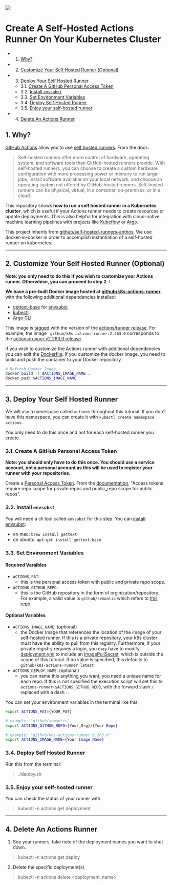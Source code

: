 ![](https://github.com/machine-learning-apps/self-hosted-k8s-runner/workflows/Update-Image/badge.svg)

# Create A Self-Hosted Actions Runner On Your Kubernetes Cluster

<!-- vscode-markdown-toc -->
* 1. [Why?](#Why)
* 2. [Customize Your Self Hosted Runner (Optional)](#CustomizeYourSelfHostedRunnerOptional)
* 3. [Deploy Your Self Hosted Runner](#DeployYourSelfHostedRunner)
	* 3.1. [Create A GitHub Personal Access Token](#CreateAGitHubPersonalAccessToken)
	* 3.2. [Install `envsubst`](#Installenvsubst)
	* 3.3. [Set Environment Variables](#SetEnvironmentVariables)
	* 3.4. [Deploy Self Hosted Runner](#DeploySelfHostedRunner)
	* 3.5. [Enjoy your self-hosted runner](#Enjoyyourself-hostedrunner)
* 4. [Delete An Actions Runner](#DeleteAnActionsRunner)

<!-- vscode-markdown-toc-config
	numbering=true
	autoSave=true
	/vscode-markdown-toc-config -->
<!-- /vscode-markdown-toc -->


##  1. <a name='Why'></a>Why?

[GitHub Actions](https://github.com/features/actions) allow you to use [self hosted runners](https://help.github.com/en/actions/hosting-your-own-runners/about-self-hosted-runners).  From the docs:

> Self-hosted runners offer more control of hardware, operating system, and software tools than GitHub-hosted runners provide. With self-hosted runners, you can choose to create a custom hardware configuration with more processing power or memory to run larger jobs, install software available on your local network, and choose an operating system not offered by GitHub-hosted runners. Self-hosted runners can be physical, virtual, in a container, on-premises, or in a cloud.

This repository shows **how to run a self hosted runner in a Kubernetes cluster**, which is useful if your Actions runner needs to create resources or update deployments.  This is also helpful for integration with cloud-native machine learning pipelines with projects like [Kubeflow](https://www.kubeflow.org/) or [Argo](https://argoproj.github.io/).  

This project inherits from [github/self-hosted-runners-anthos](https://github.com/github-developer/self-hosted-runners-anthos).  We use docker-in-docker in order to accomplish instantiation of a self-hosted runner on kubernetes.

___

##  2. <a name='CustomizeYourSelfHostedRunnerOptional'></a>Customize Your Self Hosted Runner (Optional)

**Note: you only need to do this if you wish to customize your Actions runner.  Otherwhise, you can proceed to step 2**. I 

**We have a pre-built Docker image hosted at [github/k8s-actions-runner](https://hub.docker.com/r/github/k8s-actions-runner)**, with the following additional dependencies installed:

- [gettext-base](https://www.gnu.org/software/gettext/) for [envsubst](https://manpages.debian.org/stretch/gettext-base/envsubst.1.en.html)
- [kubectl](https://kubernetes.io/docs/reference/kubectl/overview/)
- [Argo CLI](https://github.com/argoproj/argo/releases)

This image is [tagged](https://hub.docker.com/r/github/k8s-actions-runner/tags) with the version of the [actions/runner release](https://github.com/actions/runner/releases/).  For example, the image ` github/k8s-actions-runner:2.263.0` corresponds to the [actions/runner v2.263.0 release](https://github.com/actions/runner/releases/tag/v2.263.0).

If you wish to customize the Actions runner with additional dependencies you can edit the [Dockerfile](./Dockerfile).  If you customize the docker image, you need to build and push the container to your Docker repository.

```bash
# Refresh Docker Image
docker build -t $ACTIONS_IMAGE_NAME . 
docker push $ACTIONS_IMAGE_NAME
```
___

##  3. <a name='DeployYourSelfHostedRunner'></a>Deploy Your Self Hosted Runner

We will use a namespace called `actions` throughout this tutorial.  If you don't have this namespace, you can create it with `kubectl create namespace actions`.  

You only need to do this once and not for each self-hosted runner you create. 


###  3.1. <a name='CreateAGitHubPersonalAccessToken'></a>Create A GitHub Personal Access Token

**Note: you should only have to do this once.  You should use a service account, not a personal account as this will be used to register your runner with your repositories.**

Create a [Personal Access Token](https://help.github.com/en/github/authenticating-to-github/creating-a-personal-access-token-for-the-command-line). From the [documentation](https://developer.github.com/v3/actions/self_hosted_runners/), "Access tokens require repo scope for private repos and public_repo scope for public repos".

###  3.2. <a name='Installenvsubst'></a>Install `envsubst`

You will need a cli tool called `envsubst` for this step.  You can [install envsubst](https://command-not-found.com/envsubst):

- on mac: `brew install gettext`
- on ubuntu: `apt-get install gettext-base`

###  3.3. <a name='SetEnvironmentVariables'></a>Set Environment Variables

#### Required Varaibles
- `ACTIONS_PAT`: 
  - this is the personal access token with public and private repo scope. 
- `ACTIONS_GITHUB_REPO`: 
  - this is the GitHub repository in the form of orginization/repository.  For example, a valid value is `github/semantic` which refers to [this repo](https://github.com/github/semantic).

#### Optional Variables
- `ACTIONS_IMAGE_NAME`: (optional)
  - the Docker Image that references the location of the image of your self-hosted runner.  If this is a private repository, your k8s cluster must have the ability to pull from this registry.  Furthermore, if your private registry requires a login, you may have to modify [deployment.yml](./deployment.yml) to include an [ImagePullSecret](https://kubernetes.io/docs/tasks/configure-pod-container/pull-image-private-registry/), which is outside the scope of this tutorial.  If no value is specified, this defaults to `github/k8s-actions-runner:latest`
- `ACTIONS_DEPLOY_NAME`: (optional) 
  - you can name this anything you want, you need a unique name for each repo.  If this is not specified the execution script will set this to `actions-runner-$ACTIONS_GITHUB_REPO`, with the forward slash `/` replaced with a dash `-`.

You can set your environment variables in the terminal like this:

```bash
export ACTIONS_PAT={YOUR_PAT}

# example: "github/semantic"
export ACTIONS_GITHUB_REPO={Your_Org}/{Your Repo}

# example: "github/k8s-actions-runner:2.263.0"
export ACTIONS_IMAGE_NAME={Your Image Name}
```

###  3.4. <a name='DeploySelfHostedRunner'></a>Deploy Self Hosted Runner

Run this from the terminal:

> ./deploy.sh

###  3.5. <a name='Enjoyyourself-hostedrunner'></a>Enjoy your self-hosted runner

You can check the status of your runner with

> kubectl -n actions get deployment

___

##  4. <a name='DeleteAnActionsRunner'></a>Delete An Actions Runner

1. See your runners, take note of the deployment names you want to shut down.

> kubectl -n actions get deploy

2. Delete the specific deployment(s)

> kubectl -n actions delete <deployment_name>
